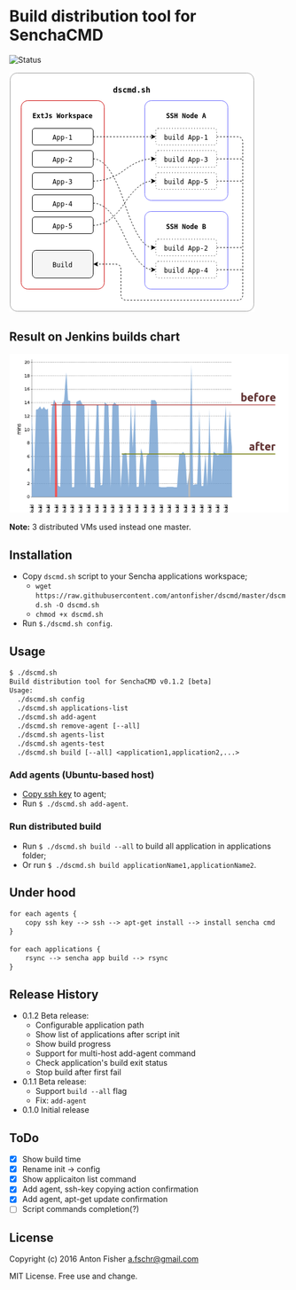 # Build distribution tool for SenchaCMD

![Status](https://img.shields.io/badge/status-beta-blue.svg)

![Principle pic](https://raw.githubusercontent.com/antonfisher/dscmd/docs/images/dscmd-principle.png)

## Result on Jenkins builds chart
![Result](https://raw.githubusercontent.com/antonfisher/dscmd/docs/images/dscmd-jenkins-builds-chart.png)

__Note:__ 3 distributed VMs used instead one master.

## Installation
* Copy `dscmd.sh` script to your Sencha applications workspace;
    * `wget https://raw.githubusercontent.com/antonfisher/dscmd/master/dscmd.sh -O dscmd.sh`
    * `chmod +x dscmd.sh`
* Run `$./dscmd.sh config`.

## Usage

```
$ ./dscmd.sh
Build distribution tool for SenchaCMD v0.1.2 [beta]
Usage:
  ./dscmd.sh config
  ./dscmd.sh applications-list
  ./dscmd.sh add-agent
  ./dscmd.sh remove-agent [--all]
  ./dscmd.sh agents-list
  ./dscmd.sh agents-test
  ./dscmd.sh build [--all] <application1,application2,...>
```

### Add agents (Ubuntu-based host)
* [Copy ssh key](https://www.digitalocean.com/community/tutorials/how-to-set-up-ssh-keys--2) to agent;
* Run `$ ./dscmd.sh add-agent`.

### Run distributed build
* Run `$ ./dscmd.sh build --all` to build all application in applications folder;
* Or run `$ ./dscmd.sh build applicationName1,applicationName2`.

## Under hood
```
for each agents {
    copy ssh key --> ssh --> apt-get install --> install sencha cmd
}

for each applications {
    rsync --> sencha app build --> rsync
}
```

## Release History
* 0.1.2 Beta release:
    * Configurable application path
    * Show list of applications after script init
    * Show build progress
    * Support for multi-host add-agent command
    * Check application's build exit status
    * Stop build after first fail
* 0.1.1 Beta release:
    * Support `build --all` flag
    * Fix: `add-agent`
* 0.1.0 Initial release

## ToDo
- [x] Show build time
- [x] Rename init -> config
- [x] Show applicaiton list command
- [x] Add agent, ssh-key copying action confirmation
- [x] Add agent, apt-get update confirmation
- [ ] Script commands completion(?)

## License
Copyright (c) 2016 Anton Fisher <a.fschr@gmail.com>

MIT License. Free use and change.
